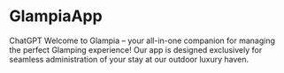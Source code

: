 # GlampiaApp
 ChatGPT Welcome to Glampia – your all-in-one companion for managing the perfect Glamping experience! Our app is designed exclusively for seamless administration of your stay at our outdoor luxury haven.
